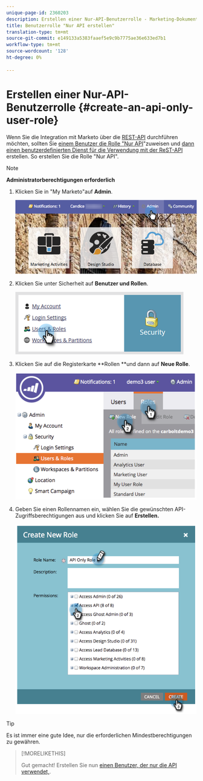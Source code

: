 ```yaml
---
unique-page-id: 2360203
description: Erstellen einer Nur-API-Benutzerrolle - Marketing-Dokumente - Produktdokumentation
title: Benutzerrolle "Nur API erstellen"
translation-type: tm+mt
source-git-commit: e149133a5383faaef5e9c9b7775ae36e633ed7b1
workflow-type: tm+mt
source-wordcount: '128'
ht-degree: 0%

---
```



# Erstellen einer Nur-API-Benutzerrolle {#create-an-api-only-user-role}

Wenn Sie die Integration mit Marketo über die [REST-API](http://developers.marketo.com/documentation/rest/) durchführen möchten, sollten Sie [einem Benutzer die Rolle &quot;Nur API](create-an-api-only-user.md)&quot;zuweisen und [dann einen benutzerdefinierten Dienst für die Verwendung mit der ReST-API](../../../product-docs/administration/additional-integrations/create-a-custom-service-for-use-with-rest-api.md) erstellen. So erstellen Sie die Rolle &quot;Nur API&quot;.

>[!NOTE]
>
>**Administratorberechtigungen erforderlich**

1. Klicken Sie in &quot;My Marketo&quot;auf **Admin**.

   ![](assets/adminhand-1.png)

1. Klicken Sie unter Sicherheit auf **Benutzer und Rollen**.

   ![](assets/two.png)

1. Klicken Sie auf die Registerkarte **Rollen **und dann auf **Neue Rolle**.

   ![](assets/image2014-9-16-13-3a47-3a12.png)

1. Geben Sie einen Rollennamen ein, wählen Sie die gewünschten API-Zugriffsberechtigungen aus und klicken Sie auf **Erstellen.**

   ![](assets/image2014-9-16-13-3a47-3a36.png)

>[!TIP]
>
>Es ist immer eine gute Idee, nur die erforderlichen Mindestberechtigungen zu gewähren.

>[!MORELIKETHIS]
>
>Gut gemacht! Erstellen Sie nun [einen Benutzer, der nur die API verwendet,](create-an-api-only-user.md).

